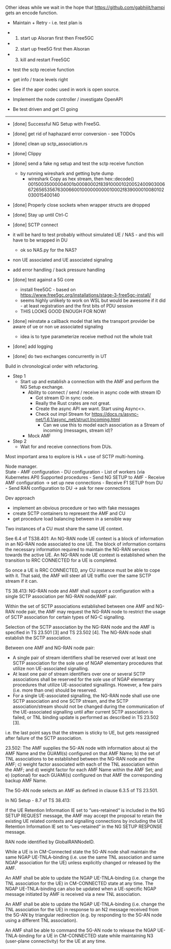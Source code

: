 Other ideas while we wait in the hope that https://github.com/gabhijit/hampi gets an encode function.
   - Maintain + Retry - i.e. test plan is
   - 1. start up Alsoran first then Free5GC
   - 2. start up free5G first then Alsoran
   - 3. kill and restart Free5GC 

-  test the sctp receive function
-  get info / trace levels right
-  See if the aper codec used in work is open source.
-  Implement the node controller / investigate OpenAPI
-  Be test driven and get CI going


------

-  [done] Successful NG Setup with Free5G.
-  [done] get rid of haphazard error conversion - see TODOs
-  [done] clean up sctp_association.rs
-  [done] Clippy
-  [done] send a fake ng setup and test the sctp receive function
   -  by running wireshark and getting byte dump
      -  wireshark Copy as hex stream, then hex::decode()
         00150035000004001b00080002f83910000102005240090300667265653567630066001000000000010002f839000010080102030015400140
- [done] Properly close sockets when wrapper structs are dropped
-  [done] Stay up until Ctrl-C
-  [done] SCTP connect

-  it will be hard to test probably without simulated UE / NAS - and this will have to be wrapped in DU
   -  ok so NAS.py for the NAS?
-  non UE associated and UE associated signaling
-  add error handling / back pressure handling

-  [done] test against a 5G core
   -  install free5GC - based on https://www.free5gc.org/installations/stage-3-free5gc-install/
   -  seems highly unlikely to work on WSL but would be awesome if it did - at least registration and the first bits of PDU session
   -  THIS LOOKS GOOD ENOUGH FOR NOW!
-  [done] reinstate a callback model that lets the transport provider be aware of ue or non ue associated signaling
   -  idea is to type parameterize receive method not the whole trait
-  [done] add logging
-  [done] do two exchanges concurrently in UT


Build in chronological order with refactoring.

-  Step 1
   -  Start up and establish a connection with the AMF and perform the NG Setup exchange.
      *  Ability to connect / send / receive in async code with stream ID
         *  Got stream ID in sync code.
         *  Really the Rust crates are not great.
         *  Create the async API we want.  Start using Async<>.
         *  Check out impl Stream for https://docs.rs/async-net/1.6.1/async_net/struct.Incoming.html
            * Can we use this to model each association as a Stream of incoming (messages, stream id)?
      -  Mock AMF
-  Step 2
   -  Wait for and receive connections from DUs.



Most important area to explore is HA + use of SCTP multi-homing.

Node manager.    
  State
    -  AMF configuration
    -  DU configuration
    -  List of workers (via Kubernetes API)
  Supported procedures
    -  Send NG SETUP to AMF
    -  Receive AMF configuration -> set up new connections
    -  Receive F1 SETUP from DU
    -  Send RAN configuration to DU -> ask for new connections






Dev approach
-  implement an obvious procedure or two with fake messages
-  create SCTP containers to represent the AMF and CU
-  get procedure load balancing between in a sensible way

Two instances of a CU must share the same UE context.  

See 6.4 of TS38.401:
   An NG-RAN node UE context is a block of information in an NG-RAN node associated to one UE. The block of information contains the necessary information required to maintain the NG-RAN services towards the active UE. An NG-RAN node UE context is established when the transition to RRC CONNECTED for a UE is completed.

So once a UE is RRC CONNECTED, any CU instance must be able to cope with it.  That said, the AMF will steer all UE traffic over the same SCTP stream if it can.

TS 38.413:
  NG-RAN node and AMF shall support a configuration with a single SCTP association per NG-RAN node/AMF pair. 

  Within the set of SCTP associations established between one AMF and NG-RAN node pair, the AMF may request the NG-RAN node to restrict the usage of SCTP association for certain types of NG-C signalling. 

  Selection of the SCTP association by the NG-RAN node and the AMF is specified in TS 23.501 [3] and TS 23.502 [4]. The NG-RAN node shall establish the SCTP association.

  Between one AMF and NG-RAN node pair:
-	A single pair of stream identifiers shall be reserved over at least one SCTP association for the sole use of NGAP elementary procedures that utilize non UE-associated signalling.
-	At least one pair of stream identifiers over one or several SCTP associations shall be reserved for the sole use of NGAP elementary procedures that utilize UE-associated signallings. However, a few pairs (i.e. more than one) should be reserved.
-	For a single UE-associated signalling, the NG-RAN node shall use one SCTP association and one SCTP stream, and the SCTP association/stream should not be changed during the communication of the UE-associated signalling until after current SCTP association is failed, or TNL binding update is performed as described in TS 23.502 [3].


i.e. the last point says that the stream is sticky to UE, but gets reassigned after failure of the SCTP association.

23.502:
The AMF supplies the 5G-AN node with information about
a)	the AMF Name and the GUAMI(s) configured on that AMF Name;
b)	the set of TNL associations to be established between the NG-RAN node and the AMF;
c)	weight factor associated with each of the TNL association within the AMF; and
d)	weight factor for each AMF Name within the AMF Set; and
e)	(optional) for each GUAMI(s) configured on that AMF the corresponding backup AMF Name.

The 5G-AN node selects an AMF as defined in clause 6.3.5 of TS 23.501.

In NG Setup - 8.7 of TS 38.413:

If the UE Retention Information IE set to “ues-retained“ is included in the NG SETUP REQUEST message, the AMF may accept the proposal to retain the existing UE related contexts and signalling connections by including the UE Retention Information IE set to “ues-retained“ in the NG SETUP RESPONSE message.

RAN node identified by GlobalRANNodeID.

While a UE is in CM-Connected state the 5G-AN node shall maintain the same NGAP UE-TNLA-binding (i.e. use the same TNL association and same NGAP association for the UE) unless explicitly changed or released by the AMF.

An AMF shall be able to update the NGAP UE-TNLA-binding (i.e. change the TNL association for the UE) in CM-CONNECTED state at any time. The NGAP UE-TNLA-binding can also be updated when a UE-specific NGAP message initiated by AMF is received via a new TNL association.

An AMF shall be able to update the NGAP UE-TNLA-binding (i.e. change the TNL association for the UE) in response to an N2 message received from the 5G-AN by triangular redirection (e.g. by responding to the 5G-AN node using a different TNL association).

An AMF shall be able to command the 5G-AN node to release the NGAP UE-TNLA-binding for a UE in CM-CONNECTED state while maintaining N3 (user-plane connectivity) for the UE at any time.


